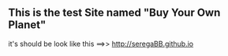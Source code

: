 ## This is the test Site named "Buy Your Own Planet" 

it's should be look like this ==>> http://seregaBB.github.io 